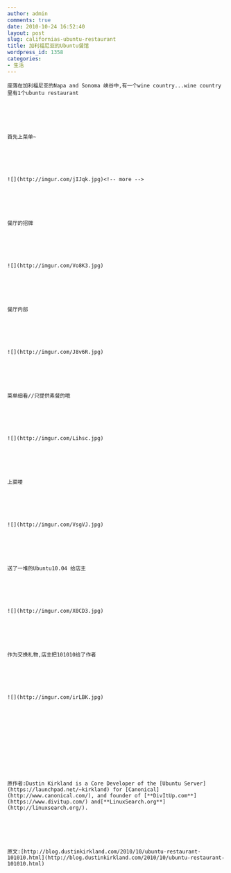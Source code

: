 ```yaml
---
author: admin
comments: true
date: 2010-10-24 16:52:40
layout: post
slug: californias-ubuntu-restaurant
title: 加利福尼亚的Ubuntu餐馆
wordpress_id: 1358
categories:
- 生活
---
```



	座落在加利福尼亚的Napa and Sonoma 峡谷中,有一个wine country...wine country里有1个ubuntu restaurant






	首先上菜单~






	![](http://imgur.com/jIJqk.jpg)<!-- more -->






	餐厅的招牌






	![](http://imgur.com/Vo8K3.jpg)






	餐厅内部






	![](http://imgur.com/J8v6R.jpg)






	菜单细看//只提供素餐的哦






	![](http://imgur.com/Lihsc.jpg)






	上菜喽






	![](http://imgur.com/VsgVJ.jpg)






	送了一堆的Ubuntu10.04 给店主






	![](http://imgur.com/X0CD3.jpg)






	作为交换礼物,店主把101010给了作者






	![](http://imgur.com/irLBK.jpg)






	 






	原作者:Dustin Kirkland is a Core Developer of the [Ubuntu Server](https://launchpad.net/~kirkland) for [Canonical](http://www.canonical.com/), and founder of [**DivItUp.com**](https://www.divitup.com/) and[**LinuxSearch.org**](http://linuxsearch.org/).






	原文:[http://blog.dustinkirkland.com/2010/10/ubuntu-restaurant-101010.html](http://blog.dustinkirkland.com/2010/10/ubuntu-restaurant-101010.html)






	




